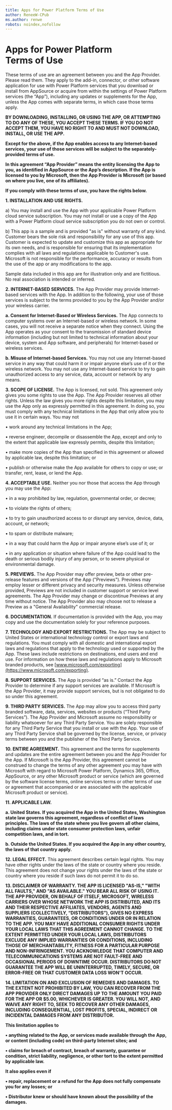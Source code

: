 ```yaml
---
title: Apps for Power Platform Terms of Use
author: ReneeW-CPub
ms.author: renwe
robots: noindex,nofollow
---
```


# Apps for Power Platform<br>Terms of Use

These terms of use are an agreement between you and the App Provider. Please
read them. They apply to the add-in, connector, or other software application
for use with Power Platform services that you download or install from AppSource
or acquire from within the settings of Power Platform services (the “App”),
including any updates or supplements for the App, unless the App comes with
separate terms, in which case those terms apply.

**BY DOWNLOADING, INSTALLING, OR USING THE APP, OR ATTEMPTING TO DO ANY OF
THESE, YOU ACCEPT THESE TERMS. IF YOU DO NOT ACCEPT THEM, YOU HAVE NO RIGHT TO
AND MUST NOT DOWNLOAD, INSTALL, OR USE THE APP.**

**Except for the above, if the App enables access to any Internet-based
services, your use of those services will be subject to the separately-provided
terms of use.**

**In this agreement “App Provider” means the entity licensing the App to you, as
identified in AppSource or the App’s description. If the App is licensed to you
by Microsoft, then the App Provider is Microsoft (or based on where you live,
one of its affiliates).**

**If you comply with these terms of use, you have the rights below.**

**1. INSTALLATION AND USE RIGHTS.**

a) You may install and use the App with your applicable Power Platform cloud
service subscription. You may not install or use a copy of the App with a Power
Platform cloud service subscription you do not own or control.

b) This app is a sample and is provided "as is" without warranty of any kind.
Customer bears the sole risk and responsibility for any use of this app.
Customer is expected to update and customize this app as appropriate for its own
needs, and is responsible for ensuring that its implementation complies with all
laws and regulations applicable to Customer's use. Microsoft is not responsible
for the performance, accuracy or results from the use of the app or any
modifications to the app.

Sample data included in this app are for illustration only and are fictitious.
No real association is intended or inferred.

**2. INTERNET-BASED SERVICES.** The App Provider may provide Internet-based
services with the App. In addition to the following, your use of those services
is subject to the terms provided to you by the App Provider and/or your wireless
carrier.

**a. Consent for Internet-Based or Wireless Services.** The App connects to
computer systems over an Internet-based or wireless network. In some cases, you
will not receive a separate notice when they connect. Using the App operates as
your consent to the transmission of standard device information (including but
not limited to technical information about your device, system and App software,
and peripherals) for Internet-based or wireless services.

**b. Misuse of Internet-based Services.** You may not use any Internet-based
service in any way that could harm it or impair anyone else’s use of it or the
wireless network. You may not use any Internet-based service to try to gain
unauthorized access to any service, data, account or network by any means.

**3. SCOPE OF LICENSE.** The App is licensed, not sold. This agreement only
gives you some rights to use the App. The App Provider reserves all other
rights. Unless the law gives you more rights despite this limitation, you may
use the App only as expressly permitted in this agreement. In doing so, you must
comply with any technical limitations in the App that only allow you to use it
in certain ways. You may not

• work around any technical limitations in the App;

• reverse engineer, decompile or disassemble the App, except and only to the
extent that applicable law expressly permits, despite this limitation;

• make more copies of the App than specified in this agreement or allowed by
applicable law, despite this limitation; or

• publish or otherwise make the App available for others to copy or use; or
transfer, rent, lease, or lend the App.

**4. ACCEPTABLE USE.** Neither you nor those that access the App through you may
use the App:

• in a way prohibited by law, regulation, governmental order, or decree;

• to violate the rights of others;

• to try to gain unauthorized access to or disrupt any service, device, data,
account, or network;

• to spam or distribute malware;

• in a way that could harm the App or impair anyone else’s use of it; or

• in any application or situation where failure of the App could lead to the
death or serious bodily injury of any person, or to severe physical or
environmental damage.

**5. PREVIEWS.** The App Provider may offer preview, beta or other pre-release
features and versions of the App ("Previews"). Previews may employ lesser or
different privacy and security measures. Unless otherwise provided, Previews are
not included in customer support or service level agreements. The App Provider
may change or discontinue Previews at any time without notice. The App Provider
also may choose not to release a Preview as a "General Availability" commercial
release.

**6. DOCUMENTATION.** If documentation is provided with the App, you may copy
and use the documentation solely for your reference purposes.

**7. TECHNOLOGY AND EXPORT RESTRICTIONS.** The App may be subject to United
States or international technology control or export laws and regulations. You
must comply with all domestic and international export laws and regulations that
apply to the technology used or supported by the App. These laws include
restrictions on destinations, end users and end use. For information on how
these laws and regulations apply to Microsoft branded products, see
[www.microsoft.com/exporting](https://www.microsoft.com/exporting).

**8. SUPPORT SERVICES.** The App is provided “as is.” Contact the App Provider
to determine if any support services are available. If Microsoft is the App
Provider, it may provide support services, but is not obligated to do so under
this agreement.

**9. THIRD PARTY SERVICES.** The App may allow you to access third party branded
software, data, services, websites or products (“Third Party Services”). The App
Provider and Microsoft assume no responsibility or liability whatsoever for any
Third Party Service. You are solely responsible for any Third Party Service that
you install or use with the App. Your use of any Third Party Service shall be
governed by the license, service, or privacy terms between you and the publisher
of the Third Party Service.

**10. ENTIRE AGREEMENT.** This agreement and the terms for supplements and
updates are the entire agreement between you and the App Provider for the App.
If Microsoft is the App Provider, this agreement cannot be construed to change
the terms of any other agreement you may have with Microsoft with regard to
Microsoft Power Platform, Dynamics 365, Office, AppSource, or any other
Microsoft product or service (which are governed by the software license terms,
online services terms or other terms of use or agreement that accompanied or are
associated with the applicable Microsoft product or service).

**11. APPLICABLE LAW.**

**a. United States. If you acquired the App in the United States, Washington
state law governs this agreement, regardless of conflict of laws principles. The
laws of the state where you live govern all other claims, including claims under
state consumer protection laws, unfair competition laws, and in tort.**

**b. Outside the United States. If you acquired the App in any other country,
the laws of that country apply.**

**12. LEGAL EFFECT.** This agreement describes certain legal rights. You may
have other rights under the laws of the state or country where you reside. This
agreement does not change your rights under the laws of the state or country
where you reside if such laws do not permit it to do so.

**13. DISCLAIMER OF WARRANTY. THE APP IS LICENSED "AS-IS," "WITH ALL FAULTS,"
AND "AS AVAILABLE." YOU BEAR ALL RISK OF USING IT. THE APP PROVIDER, ON BEHALF
OF ITSELF, MICROSOFT, WIRELESS CARRIERS OVER WHOSE NETWORK THE APP IS
DISTRIBUTED, AND ITS AND THEIR RESPECTIVE AFFILIATES, VENDORS, AGENTS AND
SUPPLIERS (COLLECTIVELY, “DISTRIBUTORS”), GIVES NO EXPRESS WARRANTIES,
GUARANTEES, OR CONDITIONS UNDER OR IN RELATION TO THE APP. YOU MAY HAVE
ADDITIONAL CONSUMER RIGHTS UNDER YOUR LOCAL LAWS THAT THIS AGREEMENT CANNOT
CHANGE. TO THE EXTENT PERMITTED UNDER YOUR LOCAL LAWS, DISTRIBUTORS EXCLUDE ANY
IMPLIED WARRANTIES OR CONDITIONS, INCLUDING THOSE OF MERCHANTABILITY, FITNESS
FOR A PARTICULAR PURPOSE AND NON-INFRINGEMENT. YOU ACKNOWLEDGE THAT COMPUTER AND
TELECOMMUNICATIONS SYSTEMS ARE NOT FAULT-FREE AND OCCASIONAL PERIODS OF DOWNTIME
OCCUR. DISTRIBUTORS DO NOT GUARANTEE THE APP WILL BE UNINTERRUPTED, TIMELY,
SECURE, OR ERROR-FREE OR THAT CUSTOMER DATA LOSS WON'T OCCUR.**

**14. LIMITATION ON AND EXCLUSION OF REMEDIES AND DAMAGES. TO THE EXTENT NOT
PROHIBITED BY LAW, YOU CAN RECOVER FROM THE APP PROVIDER ONLY DIRECT DAMAGES UP
TO THE AMOUNT YOU PAID FOR THE APP OR \$5.00, WHICHEVER IS GREATER. YOU WILL
NOT, AND WAIVE ANY RIGHT TO, SEEK TO RECOVER ANY OTHER DAMAGES, INCLUDING
CONSEQUENTIAL, LOST PROFITS, SPECIAL, INDIRECT OR INCIDENTAL DAMAGES FROM ANY
DISTRIBUTOR.**

**This limitation applies to**

**• anything related to the App, or services made available through the App, or
content (including code) on third-party Internet sites; and**

**• claims for breach of contract, breach of warranty, guarantee or condition,
strict liability, negligence, or other tort to the extent permitted by
applicable law.**

**It also applies even if**

**• repair, replacement or a refund for the App does not fully compensate you
for any losses; or**

**• Distributor knew or should have known about the possibility of the
damages.**


